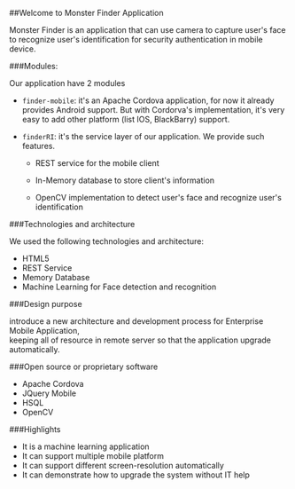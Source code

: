##Welcome to Monster Finder Application


Monster Finder is an application that can use camera to capture user's face to recognize user's identification for security authentication in mobile device.

###Modules:

Our application have 2 modules

* `finder-mobile`: it's an Apache Cordova application, for now it already provides Android support. But with Cordorva's implementation, it's very easy to add other platform (list IOS, BlackBarry) support.
	
* `finderRI`: it's the service layer of our application. We provide such features.
	
	* REST service for the mobile client
		
	* In-Memory database to store client's information
	
	* OpenCV implementation to detect user's face and recognize user's identification 
		
###Technologies and architecture

We used the following technologies and architecture:

* HTML5	
* REST Service	
* Memory Database
* Machine Learning for Face detection and recognition

###Design purpose	

introduce a new architecture and development process for Enterprise Mobile Application, <br/>keeping all of resource in remote server so that the application upgrade automatically.

 
###Open source or proprietary software
* Apache Cordova
* JQuery Mobile
* HSQL	
* OpenCV

###Highlights
* It is a machine learning application
* It can support multiple mobile platform	
* It can support different screen-resolution automatically
* It can demonstrate how to upgrade the system without IT help



		 
	  
